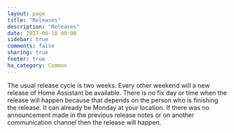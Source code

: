 ```yaml
---
layout: page
title: "Releases"
description: "Releases"
date: 2017-06-18 09:00
sidebar: true
comments: false
sharing: true
footer: true
ha_category: Common
---
```


The usual release cycle is two weeks. Every other weekend will a new release of Home Assistant be available. There is no fix day or time when the release will happen because that depends on the person who is finishing the release. It can already be Monday at your location. If there was no announcement made in the previous release notes or on another communication channel then the release will happen.
  
